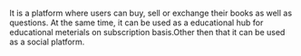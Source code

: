 It is a platform where users can buy, sell or exchange their books as well as questions. At the same time, it can be used as a educational hub for educational meterials on subscription basis.Other then that it can be used as a social platform.

